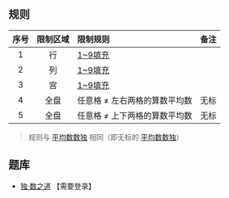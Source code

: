 ## 规则
| 序号 | 限制区域 | 限制规则 | 备注 |
| :---: | :---: | :--- | :---: |
| 1 | 行 | [1~9填充] | |
| 2 | 列 | [1~9填充] | |
| 3 | 宫 | [1~9填充] | |
| 4 | 全盘 | 任意格 ≠ 左右两格的算数平均数 | 无标 |
| 5 | 全盘 | 任意格 ≠ 上下两格的算数平均数 | 无标 |
> 规则与 [平均数数独] 相同（即无标的 [平均数数独]）

## 题库
- [独·数之道](http://www.sudokufans.org.cn/lx/game.index.php?type=navg) 【需要登录】

[1~9填充]: ../../../../../../rules.md#1~9填充
[平均数数独]: 平均数数独.md